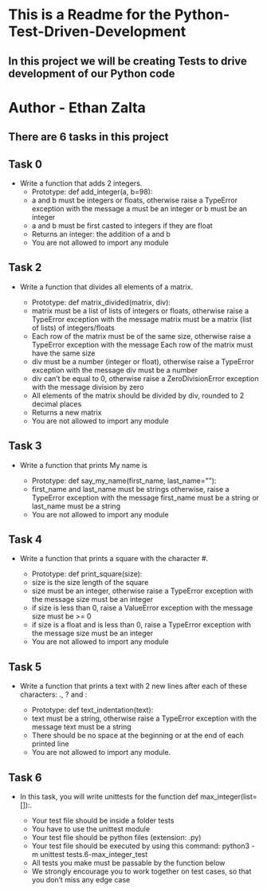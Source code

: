 # This is a Readme for the Python-Test-Driven-Development
## In this project we will be creating Tests to drive development of our Python code

# Author - Ethan Zalta

## There are 6 tasks in this project


## **Task 0**
* Write a function that adds 2 integers.
    * Prototype: def add_integer(a, b=98):
    * a and b must be integers or floats, otherwise raise a TypeError exception with the message a must be an integer or b must be an integer
    * a and b must be first casted to integers if they are float
    * Returns an integer: the addition of a and b
    * You are not allowed to import any module

## **Task 2**
* Write a function that divides all elements of a matrix.

    * Prototype: def matrix_divided(matrix, div):
    * matrix must be a list of lists of integers or floats, otherwise raise a TypeError exception with the message matrix must be a matrix (list of lists) of integers/floats
    * Each row of the matrix must be of the same size, otherwise raise a TypeError exception with the message Each row of the matrix must have the same size
    * div must be a number (integer or float), otherwise raise a TypeError exception with the message div must be a number
    * div can’t be equal to 0, otherwise raise a ZeroDivisionError exception with the message division by zero
    * All elements of the matrix should be divided by div, rounded to 2 decimal places
    * Returns a new matrix
    * You are not allowed to import any module

## **Task 3**
* Write a function that prints My name is <first name> <last name>

    * Prototype: def say_my_name(first_name, last_name=""):
    * first_name and last_name must be strings otherwise, raise a TypeError exception with the message first_name must be a string or last_name must be a string
    * You are not allowed to import any module

## **Task 4**
* Write a function that prints a square with the character #.

    * Prototype: def print_square(size):
    * size is the size length of the square
    * size must be an integer, otherwise raise a TypeError exception with the message size must be an integer
    * if size is less than 0, raise a ValueError exception with the message size must be >= 0
    * if size is a float and is less than 0, raise a TypeError exception with the message size must be an integer
    * You are not allowed to import any module

## **Task 5**
* Write a function that prints a text with 2 new lines after each of these characters: ., ? and :

    * Prototype: def text_indentation(text):
    * text must be a string, otherwise raise a TypeError exception with the message text must be a string
    * There should be no space at the beginning or at the end of each printed line
    * You are not allowed to import any module.

## **Task 6**
* In this task, you will write unittests for the function def max_integer(list=[]):.

    * Your test file should be inside a folder tests
    * You have to use the unittest module
    * Your test file should be python files (extension: .py)
    * Your test file should be executed by using this command: python3 -m unittest tests.6-max_integer_test
    * All tests you make must be passable by the function below
    * We strongly encourage you to work together on test cases, so that you don’t miss any edge case
